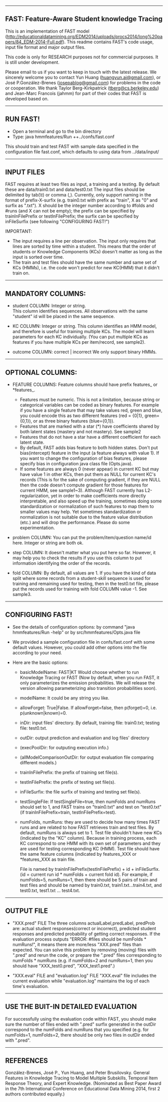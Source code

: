 -------------------------------------------------
FAST: Feature-Aware Student knowledge Tracing
------------------------------------------------

This is an implementation of FAST model (http://educationaldatamining.org/EDM2014/uploads/procs2014/long%20papers/84_EDM-2014-Full.pdf). This readme contains FAST's code usage, input file format and major output files. 

This code is only for RESEARCH purposes not for commercial purposes. It is still under development. 

Please email to us if you want to keep in touch with the latest release.
We sincerely welcome you to contact Yun Huang (huangyun.ai@gmail.com), or José P.González-Brenes (josepablog@gmail.com) for problems in the code or cooperation.
We thank Taylor Berg-Kirkpatrick (tberg@cs.berkeley.edu) and Jean-Marc Francois (jahmm) for part of their codes that FAST is developed based on.



---------
RUN FAST!
---------

* Open a terminal and go to the bin directory
* Type: java hmmfeatures/Run ++../confs/fast.conf

This should train and test FAST with sample data specified in the configuration file fast.conf, which defaults to using data from ../data/input/



-----------
INPUT FILES
-----------
FAST requires at least two files as input, a training and a testing. By default these are data/train0.txt and data/test0.txt
The input files should be delimited by tab(\t) or comma (,). 
Currently, only support naming in the format of prefix-X-surfix (e.g. train0.txt with prefix as "train", X as "0" and surfix as ".txt"). X should be the integer number according to #folds and #runs (and X can not be empty); the prefix can be specified by trainInFilePrefix or testInFilePrefix; the surfix can be specified by inFileSurfix (see following "CONFIGURING FAST!")

IMPORTANT:
* The input requires a line per observation. The input only requires that lines are sorted by time within a student. This means that the order of students or Knowledge Components (KCs)  doesn't matter as long as the input is sorted over time. 
* The train and test files should have the same number and same set of KCs (HMMs), i.e. the code won't predict for new KC(HMM) that it didn't train on.

-----------
MANDATORY COLUMNS:
-----------
* student COLUMN:
Integer or string.  
This column identifies sequences. 
All observations with the same "student" id will be placed in the same sequence.

* KC COLUMN:
Integer or string.
This column identifies an HMM model, and therefore is useful for training multiple KCs.
The model will learn parameters for each KC individually.
(You can put multiple KCs as features if you have multiple KCs per item/record, see sample2). 

* outcome COLUMN:
correct | incorrect
We only support binary HMMs.


-----------
OPTIONAL COLUMNS:
-----------
* FEATURE COLUMNS:
Feature columns should have prefix features_ or *features_.
    * Features must be numeric.  This is not a limitation, because string or categorical variables can be coded as binary features.  For example if you have a single feature that may take values red, green and blue, you could encode this as two different features (red = {0|1}, green={0,1}), or as three binary features (blue={0,1}).
	* Features that are marked with a star (*) have coefficients shared by both latent states (mastery and not mastery). See sample2
	* Features that do not have a star have a different coefficient for each latent state. 
	* By default, FAST adds bias feature to both hidden states.  Don't put bias(intercept) feature in the input (a feature always with value 1).
     If you want to change the configuration of bias features, please specify bias in configuration java class file (Opts.java). 
	* If some features are always 0 (never appear) in current KC but may have value 1 in other KCs, then put them as NULL for current KC's records (This is for the sake of computing gradient, if they are NULL then the code doesn't compute gradient for those features for current HMM, see sample1~3).
Although FAST currently has L2-regularization, yet in order to make coefficients more directly interpretable, and also speed up the training, sometimes doing some standardization or normalization of such features to map them to smaller values may help. Yet sometimes standardization or normalization is not suitable due to the feature value distribution (etc.) and will drop the performance. Please do some experimentation.

* problem COLUMN:
You can put the problem/item/question name/id here. Integer or string are both ok.

* step COLUMN:
It doesn't matter what you put here so far. However, it may help you to check the results if you use this column to put information identifying the order of the records.

* fold COLUMN:
By default, all values are 1.
If you have the kind of data split where some records from a student-skill sequence is used for training and remaining used for testing, then in the test0.txt file, please put the records used for training with fold COLUMN value -1. See sample3.




---------
CONFIGURING FAST!
---------
* See the details of configuration options: by command "java hmmfeatures/Run -help" or by src/hmmfeatures/Opts.java file
* We provided a sample configuration file in confs/fast.conf with some default values. However, you could add other options into the file according to your need.
* Here are the basic options:

	* basicModelName: FAST|KT  Would choose whether to run Knowledge Tracing or FAST (Now by default, when you run FAST, it only parameterizes the emission probabilities. We will release the version allowing parameterizing also transition probabilities soon).
	* modelName: It could be any string you like.
	* allowForget: True|False. If allowForget=false, then p(forget)=0, i.e. p(unknown|known)=0.
	
	* inDir: input files' directory. By default, training file: train0.txt; testing file: test0.txt.
	* outDir: output prediction and evaluation and log files' directory
	* (execPoolDir: for outputing execution info.)
	* (allModelComparisonOutDir: for output evaluation file comparing different models.)
	
	* trainInFilePrefix: the prefix of training set file(s).
	* testInFilePrefix: the prefix of testing set file(s).
	* inFileSurfix: the file surfix of training and testing set file(s).
	* testSingleFile: If testSingleFile=true, then numFolds and numRuns should set to 1, and FAST trains on "train0.txt" and test on "test0.txt" (if trainInFilePrefix=train, testInFilePrefix=test).
	* numFolds, numRuns: they are used to decide how many times FAST runs and are related to how FAST retrieves train and test files. By default, numRuns is always set to 1. 
       Test file shouldn't have new KCs (indicated by the "KC" column). Because in training process, each KC correspond to one HMM with its own set of parameters and they are used for testing corresponding KC (HMM).
	Test file should have the same feature columns (indicated by features_XXX or *features_XXX as train file.

		
		File is named by trainInFilePrefix(testInFilePrefix) + id + inFileSurfix. (id = current run id * numFolds + current fold id).
		For example, if numFolds=5, numRuns=1, then there should be 5 pairs of train and test files and should be named by train0.txt, train1.txt...train4.txt, and test0.txt, test1.txt ... test4.txt.



------------------
OUTPUT FILE
------------------

* "XXX.pred" FILE
The three columns actualLabel,predLabel, predProb are: actual student responses(correct or incorrect), predicted student responses and predicted probability of getting correct responses.
If the evaluation process outputs "ERROR: #files should be numFolds * numRuns!", it means there are more/less "XXX.pred" files than expected. You can solve this problem by removing (moving) files with ".pred" and rerun the code, or prepare the ".pred" files corresponding to numFolds * numRuns (e.g. if numFolds=2 and numRuns=1, then you should have "XXX_test0.pred", "XXX_test1.pred".)

* "XXX.eval" FILE and "evaluation.log" FILE
"XXX.eval" file includes the current evaluation while "evaluation.log" maintains the log of each time's evaluation.



----------
USE THE BUIT-IN DETAILED EVALUATION 
-----------
For successfully using the evaluation code within FAST, you should make sure the number of files ended with ".pred" surfix generated in the outDir correspond to the numFolds and numRuns that you specified (e.g. for numFolds=1, numFolds=2, there should be only two files in outDir ended with ".pred".





------------------------------------------------
REFERENCES
------------------------------------------------
González-Brenes, José P., Yun Huang, and Peter Brusilovsky. General Features in Knowledge Tracing
to Model Multiple Subskills, Temporal Item Response Theory, and Expert Knowledge. (Nominated as Best Paper Award
in the 7th International Conference on Educational Data Mining 2014, first 2 authors contributed equally.)
